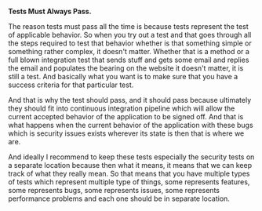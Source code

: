 **Tests Must Always Pass.**

The reason tests must pass all the time is because tests represent the test of applicable behavior. So when you try out a test and that goes through all the steps required to test that behavior whether is that something simple or something rather complex, it doesn't matter. Whether that is a method or a full blown integration test that sends stuff and gets some email and replies the email and populates the bearing on the website it doesn't matter, it is still a test. And basically what you want is to make sure that you have a success criteria for that particular test.

And that is why the test should pass, and it should pass because ultimately they should fit into continuous integration pipeline which will allow the current accepted behavior of the application to be signed off. And that is what happens when the current behavior of the application with these bugs which is security issues exists wherever its state is then that is where we are.

And ideally I recommend to keep these tests especially the security tests on a separate location because then what it means, it means that we can keep track of what they really mean. So that means that you have multiple types of tests which represent multiple type of things, some represents features, some represents bugs, some represents issues, some represents performance problems and each one should be in separate location.